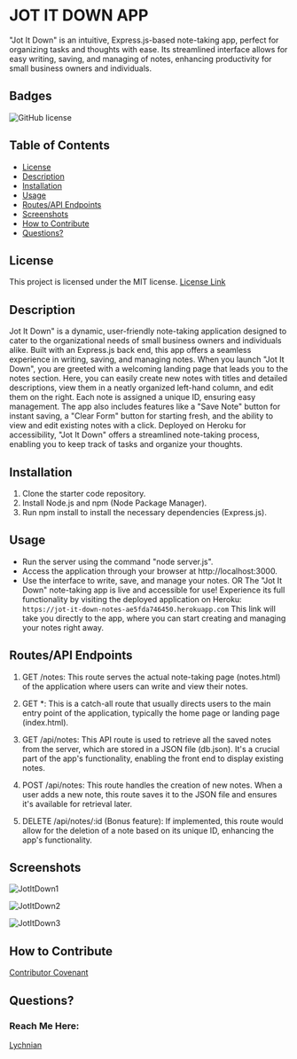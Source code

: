 # JOT IT DOWN APP
 "Jot It Down" is an intuitive, Express.js-based note-taking app, perfect for organizing tasks and thoughts with ease. Its streamlined interface allows for easy writing, saving, and managing of notes, enhancing productivity for small business owners and individuals.

## Badges
![GitHub license](https://img.shields.io/badge/license-MIT-blue.svg)
  
## Table of Contents
* [License](#license)
* [Description](#description)
* [Installation](#installation)
* [Usage](#usage)
* [Routes/API Endpoints](#routes/api-endpoints)
* [Screenshots](#screenshots)
* [How to Contribute](#how-to-contribute)
* [Questions?](#questions)
 
## License
This project is licensed under the MIT license.
[License Link](https://opensource.org/licenses/MIT)
  
## Description

Jot It Down" is a dynamic, user-friendly note-taking application designed to cater to the organizational needs of small business owners and individuals alike. Built with an Express.js back end, this app offers a seamless experience in writing, saving, and managing notes. When you launch "Jot It Down", you are greeted with a welcoming landing page that leads you to the notes section. Here, you can easily create new notes with titles and detailed descriptions, view them in a neatly organized left-hand column, and edit them on the right. Each note is assigned a unique ID, ensuring easy management. The app also includes features like a "Save Note" button for instant saving, a "Clear Form" button for starting fresh, and the ability to view and edit existing notes with a click. Deployed on Heroku for accessibility, "Jot It Down" offers a streamlined note-taking process, enabling you to keep track of tasks and organize your thoughts.

## Installation

1. Clone the starter code repository.
2. Install Node.js and npm (Node Package Manager).
3. Run npm install to install the necessary dependencies (Express.js).



## Usage

- Run the server using the command "node server.js".
- Access the application through your browser at http://localhost:3000.
- Use the interface to write, save, and manage your notes.
OR
The "Jot It Down" note-taking app is live and accessible for use! Experience its full functionality by visiting the deployed application on Heroku:
  `https://jot-it-down-notes-ae5fda746450.herokuapp.com`
This link will take you directly to the app, where you can start creating and managing your notes right away.



## Routes/API Endpoints

1. GET /notes: This route serves the actual note-taking page (notes.html) of the application where users can write and view their notes.

2. GET *: This is a catch-all route that usually directs users to the main entry point of the application, typically the home page or landing page (index.html).

3. GET /api/notes: This API route is used to retrieve all the saved notes from the server, which are stored in a JSON file (db.json). It's a crucial part of the app's functionality, enabling the front end to display existing notes.

4. POST /api/notes: This route handles the creation of new notes. When a user adds a new note, this route saves it to the JSON file and ensures it's available for retrieval later.

5. DELETE /api/notes/:id (Bonus feature): If implemented, this route would allow for the deletion of a note based on its unique ID, enhancing the app's functionality.



## Screenshots


![JotItDown1](https://github.com/Lychnian/jot-it-down-app/assets/140586279/66c62dfc-213c-4c84-a10c-1f9a317b3749)



![JotItDown2](https://github.com/Lychnian/jot-it-down-app/assets/140586279/5d0d8bfa-8119-4d19-a4cf-6a5db0d1344e)



![JotItDown3](https://github.com/Lychnian/jot-it-down-app/assets/140586279/98686022-ac30-46f6-b04d-3227abcc269b)


  
## How to Contribute
[Contributor Covenant](https://www.contributor-covenant.org/)  
    
    
  
## Questions?
### Reach Me Here: 
[Lychnian](https://github.com/Lychnian)
